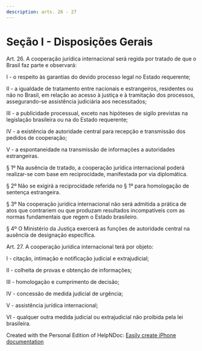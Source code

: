 ```yaml
---
description: arts. 26 - 27
---
```


# Seção I - Disposições Gerais

Art. 26. A cooperação jurídica internacional será regida por tratado de que o Brasil faz parte e observará:

I - o respeito às garantias do devido processo legal no Estado requerente;

II - a igualdade de tratamento entre nacionais e estrangeiros, residentes ou não no Brasil, em relação ao acesso à justiça e à tramitação dos processos, assegurando-se assistência judiciária aos necessitados;

III - a publicidade processual, exceto nas hipóteses de sigilo previstas na legislação brasileira ou na do Estado requerente;

IV - a existência de autoridade central para recepção e transmissão dos pedidos de cooperação;

V - a espontaneidade na transmissão de informações a autoridades estrangeiras.

§ 1º Na ausência de tratado, a cooperação jurídica internacional poderá realizar-se com base em reciprocidade, manifestada por via diplomática.

§ 2º Não se exigirá a reciprocidade referida no § 1º para homologação de sentença estrangeira.

§ 3º Na cooperação jurídica internacional não será admitida a prática de atos que contrariem ou que produzam resultados incompatíveis com as normas fundamentais que regem o Estado brasileiro.

§ 4º O Ministério da Justiça exercerá as funções de autoridade central na ausência de designação específica.

Art. 27. A cooperação jurídica internacional terá por objeto:

I - citação, intimação e notificação judicial e extrajudicial;

II - colheita de provas e obtenção de informações;

III - homologação e cumprimento de decisão;

IV - concessão de medida judicial de urgência;

V - assistência jurídica internacional;

VI - qualquer outra medida judicial ou extrajudicial não proibida pela lei brasileira.

Created with the Personal Edition of HelpNDoc: [Easily create iPhone documentation](https://www.helpndoc.com/feature-tour/iphone-website-generation)
